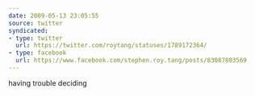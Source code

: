 ```yaml
---
date: 2009-05-13 23:05:55
source: twitter
syndicated:
- type: twitter
  url: https://twitter.com/roytang/statuses/1789172364/
- type: facebook
  url: https://www.facebook.com/stephen.roy.tang/posts/83087803569
---
```


having trouble deciding